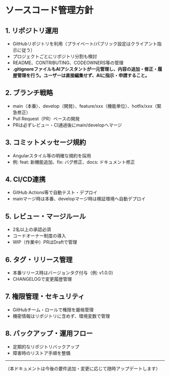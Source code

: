# ソースコード管理方針

## 1. リポジトリ運用
- GitHubリポジトリを利用（プライベート/パブリック設定はクライアント指示に従う）
- プロジェクトごとにリポジトリ分割も検討
- README、CONTRIBUTING、CODEOWNERS等の管理
- **.gitignoreファイルもAIアシスタントが一元管理し、内容の追加・修正・履歴管理を行う。ユーザーは直接編集せず、AIに指示・申請すること。**

## 2. ブランチ戦略
- main（本番）、develop（開発）、feature/xxx（機能単位）、hotfix/xxx（緊急修正）
- Pull Request（PR）ベースの開発
- PRは必ずレビュー・CI通過後にmain/developへマージ

## 3. コミットメッセージ規約
- Angularスタイル等の明確な規約を採用
- 例: feat: 新機能追加、fix: バグ修正、docs: ドキュメント修正

## 4. CI/CD連携
- GitHub Actions等で自動テスト・デプロイ
- mainマージ時は本番、developマージ時は検証環境へ自動デプロイ

## 5. レビュー・マージルール
- 2名以上の承認必須
- コードオーナー制度の導入
- WIP（作業中）PRはDraftで管理

## 6. タグ・リリース管理
- 本番リリース時はバージョンタグ付与（例: v1.0.0）
- CHANGELOGで変更履歴管理

## 7. 権限管理・セキュリティ
- GitHubチーム・ロールで権限を厳格管理
- 機密情報はリポジトリに含めず、環境変数で管理

## 8. バックアップ・運用フロー
- 定期的なリポジトリバックアップ
- 障害時のリストア手順を整備

---

（本ドキュメントは今後の要件追加・変更に応じて随時アップデートします） 